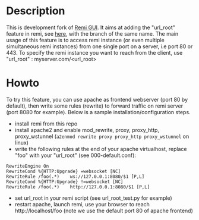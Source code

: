 # Description
This is development fork of [Remi GUI](https://github.com/dddomodossola/remi). It aims at adding the "url_root" feature in remi, see [here](https://github.com/dddomodossola/remi/issues/430), with the branch of the same name.
The main usage of this feature is to access remi instance (or even multiple simultaneous remi instances) from one single port on a server, i.e port 80 or 443. To specify the remi instance you want to reach from the client, use "url_root" : myserver.com/\<url_root\>

# Howto
To try this feature, you can use apache as frontend webserver (port 80 by default), then write some rules (rewrite) to forward traffic on remi server (port 8080 for example). Below is a sample installation/configuration steps.

* install remi from this repo
* install apache2 and enable mod_rewrite, proxy, proxy_http, proxy_wstunnel (`a2enmod rewrite proxy proxy_http proxy_wstunnel` on linux)
* write the following rules at the end of your apache virtualhost, replace "foo" with your "url_root" (see 000-default.conf):
```
RewriteEngine On
RewriteCond %{HTTP:Upgrade} =websocket [NC]
RewriteRule /foo(.*)    ws://127.0.0.1:8080/$1 [P,L]
RewriteCond %{HTTP:Upgrade} !=websocket [NC]
RewriteRule /foo(.*)    http://127.0.0.1:8080/$1 [P,L]
```
* set url_root in your remi script (see url_root_test.py for example)
* restart apache, launch remi, use your browser to reach http://localhost/foo (note we use the default port 80 of apache frontend)

